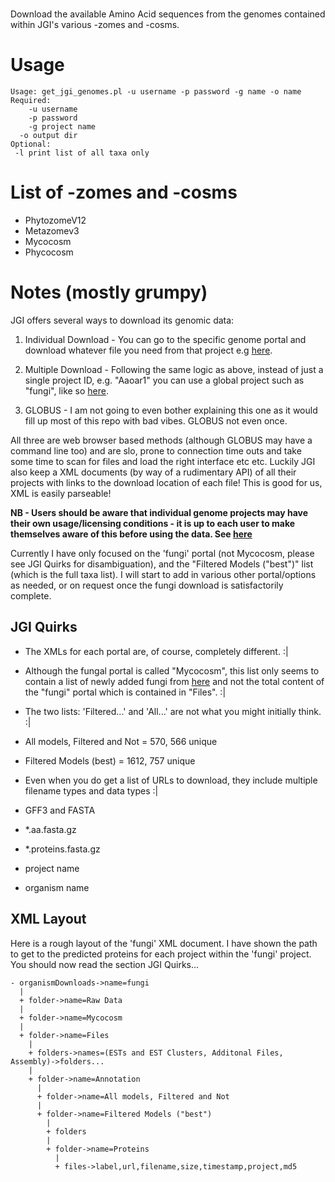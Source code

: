 #
Download the available Amino Acid sequences from the genomes contained within JGI's various -zomes and -cosms.

# Usage
    Usage: get_jgi_genomes.pl -u username -p password -g name -o name
    Required:
    	-u username
    	-p password
    	-g project name
      -o output dir
    Optional:
     -l print list of all taxa only

# List of -zomes and -cosms
* PhytozomeV12
* Metazomev3
* Mycocosm
* Phycocosm

# Notes (mostly grumpy)
JGI offers several ways to download its genomic data:

 1) Individual Download - You can go to the specific genome portal and download whatever file you need from that project e.g [here](http://genome.jgi.doe.gov/pages/dynamicOrganismDownload.jsf?organism=Aaoar1).
 
 2) Multiple Download - Following the same logic as above, instead of just a single project ID, e.g. "Aaoar1" you can use a global project such as "fungi", like so [here](http://genome.jgi.doe.gov/pages/dynamicOrganismDownload.jsf?organism=fungi).
 
 3) GLOBUS - I am not going to even bother explaining this one as it would fill up most of this repo with bad vibes. GLOBUS not even once.

All three are web browser based methods (although GLOBUS may have a command line too) and are slo, prone to connection time outs and take some time to scan for files and load the right interface etc etc. Luckily JGI also keep a XML documents (by way of a rudimentary API) of all their projects with links to the download location of each file! This is good for us, XML is easily parseable!

**NB - Users should be aware that individual genome projects may have their own usage/licensing conditions - it is up to each user to make themselves aware of this before using the data. See [here](https://github.com/guyleonard/get_jgi_genomes/blob/master/data_usage_and_download_policy.md)**

Currently I have only focused on the 'fungi' portal (not Mycocosm, please see JGI Quirks for disambiguation), and the "Filtered Models ("best")" list (which is the full taxa list). I will start to add in various other portal/options as needed, or on request once the fungi download is satisfactorily complete.

## JGI Quirks

 * The XMLs for each portal are, of course, completely different. :|
 
 * Although the fungal portal is called "Mycocosm", this list only seems to contain a list of newly added fungi from [here](http://jgi.doe.gov/our-science/science-programs/fungal-genomics/recent-fungal-genome-releases/) and not the total content of the "fungi" portal which is contained in "Files". :|
 
 * The two lists: 'Filtered...' and 'All...' are not what you might initially think. :|
  * All models, Filtered and Not = 570, 566 unique
  * Filtered Models (best) = 1612, 757 unique

 * Even when you do get a list of URLs to download, they include multiple filename types and data types :|
  * GFF3 and FASTA
  * \*.aa.fasta.gz 
  * \*.proteins.fasta.gz
  * project name
  * organism name

## XML Layout

Here is a rough layout of the 'fungi' XML document. I have shown the path to get to the predicted proteins for each project within the 'fungi' project. You should now read the section JGI Quirks...

    - organismDownloads->name=fungi
      |
      + folder->name=Raw Data
      |
      + folder->name=Mycocosm
      |
      + folder->name=Files
        |
        + folders->names=(ESTs and EST Clusters, Additonal Files, Assembly)->folders...
        |
        + folder->name=Annotation
          |
          + folder->name=All models, Filtered and Not
          |
          + folder->name=Filtered Models ("best")
            |
            + folders
            |
            + folder->name=Proteins
              |
              + files->label,url,filename,size,timestamp,project,md5